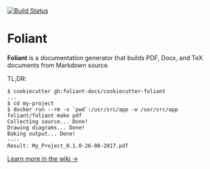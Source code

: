 [![Build Status](https://travis-ci.org/foliant-docs/foliant.svg?branch=master)](https://travis-ci.org/foliant-docs/foliant)

# Foliant

**Foliant** is a documentation generator that builds PDF, Docx, and TeX documents from Markdown source.

TL;DR:

```shell
$ cookiecutter gh:foliant-docs/cookiecutter-foliant
...
$ cd my-project
$ docker run --rm -v `pwd`:/usr/src/app -w /usr/src/app foliant/foliant make pdf
Collecting source... Done!
Drawing diagrams... Done!
Baking output... Done!
----
Result: My_Project_0.1.0-26-08-2017.pdf
```

[Learn more in the wiki →](https://github.com/foliant-docs/foliant/wiki)
